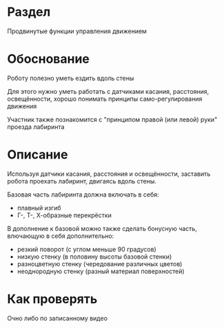 # Раздел

Продвинутые функции управления движением

# Обоснование

Роботу полезно уметь ездить вдоль стены

Для этого нужно уметь работать с датчиками касания, расстояния, освещённости, хорошо понимать принципы само-регулирования движения

Участник также познакомится с "принципом правой (или левой) руки" проезда лабиринта

# Описание

Используя датчики касания, расстояния и освещённости, заставить робота проехать лабиринт, двигаясь вдоль стены.

Базовая часть лабиринта должна включать в себя:
- плавный изгиб
- Г-, Т-, Х-образные перекрёстки

В дополнение к базовой можно также сделать бонусную часть, влючающую в себя дополнительно:
- резкий поворот (с углом меньше 90 градусов)
- низкую стенку (в половину высоты базовой стенки)
- разноцветную стенку (чередование различных цветов)
- неоднородную стенку (разный материал поверхностей)

# Как проверять

Очно либо по записанному видео

